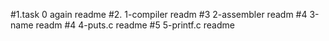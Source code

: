 #1.task 0 again readme
#2. 1-compiler readm
#3 2-assembler readm
#4 3-name readm
#4 4-puts.c readme
#5 5-printf.c readme
